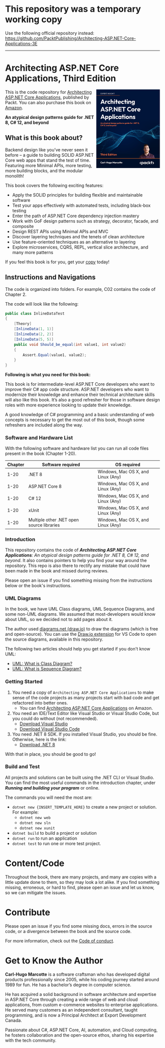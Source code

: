 # This repository was a temporary working copy

Use the following official repository instead: https://github.com/PacktPublishing/Architecting-ASP.NET-Core-Applications-3E

---

# Architecting ASP.NET Core Applications, Third Edition

<a href="https://www.packtpub.com/product/architecting-aspnet-core-applications-third-edition/9781805123385"><img src="cover.png?raw=true" alt="An Atypical ASP.NET Core 5 Design Patterns Guide" height="256px" align="right"></a>

This is the code repository for [Architecting ASP.NET Core Applications](https://www.packtpub.com/product/architecting-aspnet-core-applications-third-edition/9781805123385), published by Packt. You can also purchase this book on [Amazon](https://adpg.link/buy8).

**An atypical design patterns guide for .NET 8, C# 12, and beyond**

## What is this book about?

Backend design like you’ve never seen it before – a guide to building SOLID ASP.NET Core web apps that stand the test of time. Featuring more Minimal APIs, more testing, more building blocks, and the modular monolith!

This book covers the following exciting features:

-   Apply the SOLID principles for building flexible and maintainable software
-   Test your apps effectively with automated tests, including black-box testing
-   Enter the path of ASP.NET Core dependency injection mastery
-   Work with GoF design patterns such as strategy, decorator, facade, and composite
-   Design REST APIs using Minimal APIs and MVC
-   Discover layering techniques and the tenets of clean architecture
-   Use feature-oriented techniques as an alternative to layering
-   Explore microservices, CQRS, REPL, vertical slice architecture, and many more patterns

If you feel this book is for you, get your [copy](https://adpg.link/buy8) today!

## Instructions and Navigations

The code is organized into folders. For example, C02 contains the code of Chapter 2.

The code will look like the following:

```csharp
public class InlineDataTest
{
    [Theory]
    [InlineData(1, 1)]
    [InlineData(2, 2)]
    [InlineData(5, 5)]
    public void Should_be_equal(int value1, int value2)
    {
        Assert.Equal(value1, value2);
    }
}
```

**Following is what you need for this book:**

This book is for intermediate-level ASP.NET Core developers who want to improve their C# app code structure. ASP.NET developers who want to modernize their knowledge and enhance their technical architecture skills will also like this book. It’s also a good refresher for those in software design roles with more experience looking to update their knowledge.

A good knowledge of C# programming and a basic understanding of web concepts is necessary to get the most out of this book, though some refreshers are included along the way.

### Software and Hardware List

With the following software and hardware list you can run all code files present in the book (Chapter 1-20).

| Chapter | Software required                         | OS required                        |
| ------- | ----------------------------------------- | ---------------------------------- |
| 1-20    | .NET 8                                    | Windows, Mac OS X, and Linux (Any) |
| 1-20    | ASP.NET Core 8                            | Windows, Mac OS X, and Linux (Any) |
| 1-20    | C# 12                                     | Windows, Mac OS X, and Linux (Any) |
| 1-20    | xUnit                                     | Windows, Mac OS X, and Linux (Any) |
| 1-20    | Multiple other .NET open source libraries | Windows, Mac OS X, and Linux (Any) |

### Introduction

This repository contains the code of _**Architecting ASP.NET Core Applications**: An atypical design patterns guide for .NET 8, C# 12, and beyond_.
It also contains pointers to help you find your way around the repository.
This repo is also there to rectify any mistake that could have been made in the book and missed during reviews.

Please open an issue if you find something missing from the instructions below or the book's instructions.

### UML Diagrams

In the book, we have UML Class diagrams, UML Sequence Diagrams, and some non-UML diagrams.
We assumed that most-developers would know about UML, so we decided not to add pages about it.

The author used [diagrams.net (draw.io)](https://draw.io) to draw the diagrams (which is free and open-source). You can use the [Draw.io extension](https://marketplace.visualstudio.com/items?itemName=hediet.vscode-drawio) for VS Code to open the source diagrams, available in this repository.

The following two articles should help you get started if you don't know UML:

-   [UML: What is Class Diagram?](https://adpg.link/UML1)
-   [UML: What is Sequence Diagram?](https://adpg.link/UML2)

### Getting Started

1. You need a copy of `Architecting ASP.NET Core Applications` to make sense of the code projects as many projects start with bad code and get refactored into better ones.
    - You can find [Architecting ASP.NET Core Applications](https://adpg.link/buy8) on Amazon.
1. You need an IDE/Text Editor like Visual Studio or Visual Studio Code, but you could do without (not recommended).
    - [Download Visual Studio](https://adpg.link/VS)
    - [Download Visual Studio Code](https://adpg.link/VSCode)
1. You need .NET 8 SDK. If you installed Visual Studio, you should be fine. Otherwise, here is the link:
    - [Download .NET 8](https://dotnet.microsoft.com/en-us/download/dotnet/8.0)

With that in place, you should be good to go!

### Build and Test

All projects and solutions can be built using the .NET CLI or Visual Studio.
You can find the most useful commands in the introduction chapter, under _**Running and building your program**_ or online.

The commands you will need the most are:

-   `dotnet new {INSERT_TEMPLATE_HERE}` to create a new project or solution. For example:
    -   `dotnet new web`
    -   `dotnet new sln`
    -   `dotnet new xunit`
-   `dotnet build` to build a project or solution
-   `dotnet run` to run an application
-   `dotnet test` to run one or more test project.

# Content/Code

Throughout the book, there are many projects, and many are copies with a little update done to them, so they may look a lot alike.
If you find something missing, erroneous, or hard to find, please open an issue and let us know, so we can mitigate the issues.

# Contribute

Please open an issue if you find some missing docs, errors in the source code, or a divergence between the book and the source code.

For more information, check out the [Code of conduct](CODE_OF_CONDUCT.md).

# Get to Know the Author

**Carl-Hugo Marcotte** is a software craftsman who has developed digital products professionally since 2005, while his coding journey started around 1989 for fun. He has a bachelor’s degree in computer science.

He has acquired a solid background in software architecture and expertise in ASP.NET Core through creating a wide range of web and cloud applications, from custom e-commerce websites to enterprise applications. He served many customers as an independent consultant, taught programming, and is now a Principal Architect at Export Development Canada.

Passionate about C#, ASP.NET Core, AI, automation, and Cloud computing, he fosters collaboration and the open-source ethos, sharing his expertise with the tech community.
